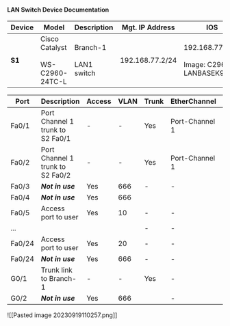 #### LAN Switch Device Documentation

|Device|Model|Description|Mgt. IP Address|IOS|VTP|
|---|---|---|---|---|---|
|**S1**|Cisco  <br>Catalyst  <br>  <br>WS-  <br>C2960-  <br>24TC-L|Branch-1  <br>  <br>LAN1  <br>switch|192.168.77.2/24|192.168.77.2/24  <br>  <br>Image: C2960-  <br>LANBASEK9-M|Domain: CCNA  <br>  <br>Mode: Server|

|Port|Description|Access|VLAN|Trunk|EtherChannel|Native|Enabled|
|---|---|---|---|---|---|---|---|
|Fa0/1|Port Channel 1 trunk to  <br>S2 Fa0/1|-|-|Yes|Port-Channel  <br>1|99|Yes|
|Fa0/2|Port Channel 1 trunk to  <br>S2 Fa0/2|-|-|Yes|Port-Channel  <br>1|99|Yes|
|Fa0/3|***Not in use***|Yes|666|-|-| |Shut|
|Fa0/4|***Not in use***|Yes|666| | | |Shut|
|Fa0/5|Access port to user|Yes|10|-|-||Yes|
|...||||-|-||-|
|Fa0/24|Access port to user|Yes|20|-|-||Yes|
|Fa0/24| ***Not in use*** |Yes|666|-|-||Shut|
|G0/1|Trunk link to Branch-1|-|-|Yes|-|99|Yes|
|G0/2| ***Not in use***|Yes|666||-||

![[Pasted image 20230919110257.png]]

